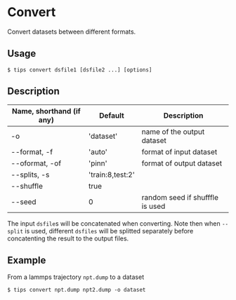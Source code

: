 # Convert

Convert datasets between different formats.

## Usage

```
$ tips convert dsfile1 [dsfile2 ...] [options]
```

## Description

| Name, shorthand (if any) | Default          | Description                     |
|--------------------------|------------------|---------------------------------|
| -o                       | 'dataset'        | name of the output dataset      |
| --format, -f             | 'auto'           | format of input dataset         |
| --oformat, -of           | 'pinn'           | format of output dataset        |
| --splits, -s             | 'train:8,test:2' |                                 |
| --shuffle                | true             |                                 |
| --seed                   | 0                | random seed if shufffle is used |


The input `dsfile`s will be concatenated when converting. Note then when
`--split` is used, different `dsfiles` will be splitted separately before
concatenting the result to the output files.

## Example

From a lammps trajectory `npt.dump` to a dataset

```
$ tips convert npt.dump npt2.dump -o dataset 
```

